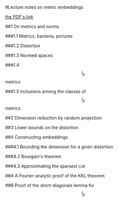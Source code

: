 #Lecture notes on metric embeddings

[the PDF's link](http://kam.mff.cuni.cz/~matousek/ba-a4.pdf)

##1 On metrics and norms

###1.1 Metrics, bacteria, pictures

###1.2 Distortion

###1.3 Normed spaces

###1.4 $$l_p$$ metrics

###1.5 Inclusions among the classes of $$l_p$$ metrics

##2 Dimension reduction by random projection

##3 Lower bounds on the distortion

##4 Constructing embeddings

###4.1 Bounding the dimension for a given distortion

###4.2 Bourgain's theorem

###4.3 Approximating the sparsest cut

##A A Fourier-analytic proof of the KKL theorem

##B Proof of the short-diagonals lemma for $$l_p$$
